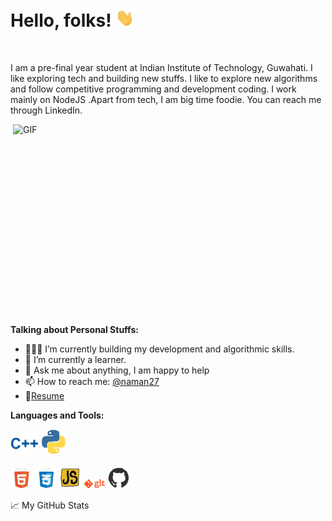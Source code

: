 
# Hello, folks! <img src="https://github.com/SAMAYV/SAMAYV/blob/main/Assets/hi.gif" width="30px">


<br />

I am a pre-final year student at Indian Institute of Technology, Guwahati. I like exploring tech and building new stuffs. I like to explore new algorithms and follow competitive programming and development coding. I work mainly on NodeJS .Apart from tech, I am big time foodie. You can reach me through LinkedIn.

<img align="right" alt="GIF" src="https://github.com/abhisheknaiidu/abhisheknaiidu/blob/master/code.gif?raw=true" width="500" height="320" />

  
**Talking about Personal Stuffs:**

- 👨🏽‍💻 I’m currently building my development and algorithmic skills.
- 🌱 I’m currently a learner. 
- 💬 Ask me about anything, I am happy to help
- 📫 How to reach me: [@naman27]()
- 📝[Resume]()


**Languages and Tools:**  
 
<p align="center">
  <div align="left" >
  <img src="https://github.com/SAMAYV/SAMAYV/blob/main/Assets/c++.gif" width="45">   
  <img src="https://github.com/SAMAYV/SAMAYV/blob/main/Assets/python.gif" width="40"> 
  </div>
  <br>
  <div align="left">
  <img src="https://github.com/SAMAYV/SAMAYV/blob/main/Assets/html.gif" width="35">
  <img src="https://github.com/SAMAYV/SAMAYV/blob/main/Assets/css.gif" width="35">
  <img src="https://github.com/SAMAYV/SAMAYV/blob/main/Assets/js.webp" width="35">
  <img src="https://github.com/SAMAYV/SAMAYV/blob/main/Assets/git.gif" width="35">
  <img src="https://github.com/SAMAYV/SAMAYV/blob/main/Assets/github.webp" width="35">
  </div>
</p>


<!-- TODO-IST:START 
🚧 **My Todoist Stats:**
🏆            
🌸            
✅  
⏳  
-->
<!-- TODO-IST:END -->


📈 My GitHub Stats

<!--<p align="left"> <img src="https://github-readme-stats.vercel.app/api?username=adriraj2000&show_icons=true&theme=gotham" alt="adriraj_c" />


### 📫 Connect with me<img src="https://raw.githubusercontent.com/ShahriarShafin/ShahriarShafin/main/Assets/handshake.gif" height="32px">
 
<a href="https://www.linkedin.com/in/adri23/" target="_blank"><img src="https://cdn2.iconfinder.com/data/icons/social-media-2285/512/1_Linkedin_unofficial_colored_svg-128.png" width="40"></a> <a href="https://www.facebook.com/adriraj.chaudhuri" target="_blank"><img src="https://cdn1.iconfinder.com/data/icons/social-media-2285/512/Colored_Facebook3_svg-128.png" width="40"></a> <a href="mailto:adriraj@iitg.ac.in" target="_blank"><img src="https://image.flaticon.com/icons/svg/281/281769.svg" width="40"></a>
<br>
<br>

